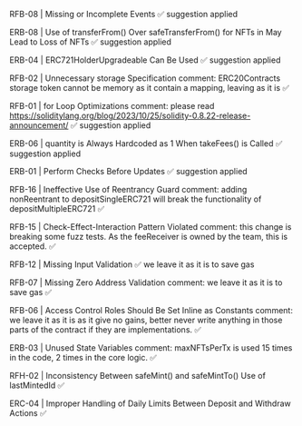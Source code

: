 RFB-08 | Missing or Incomplete Events
✅ suggestion applied

ERB-08 | Use of transferFrom() Over safeTransferFrom() for NFTs in May Lead to Loss of NFTs
✅ suggestion applied

ERB-04 | ERC721HolderUpgradeable Can Be Used
✅ suggestion applied

RFB-02 | Unnecessary storage Specification
comment: ERC20Contracts storage token cannot be memory as it contain a mapping, leaving as it is
✅

RFB-01 | for Loop Optimizations
comment: please read https://soliditylang.org/blog/2023/10/25/solidity-0.8.22-release-announcement/
✅ suggestion applied

ERB-06 | quantity is Always Hardcoded as 1 When takeFees() is Called
✅ suggestion applied

ERB-01 | Perform Checks Before Updates
✅ suggestion applied

RFB-16 | Ineffective Use of Reentrancy Guard
comment: adding nonReentrant to depositSingleERC721 will break the functionality of  depositMultipleERC721
✅

RFB-15 | Check-Effect-Interaction Pattern Violated
comment: this change is breaking some fuzz tests.
As the feeReceiver is owned by the team, this is accepted.
✅

RFB-12 | Missing Input Validation
✅ we leave it as it is to save gas

RFB-07 | Missing Zero Address Validation
comment: we leave it as it is to save gas
✅

RFB-06 | Access Control Roles Should Be Set Inline as Constants
comment: we leave it as it is as it give no gains,
better never write anything in those parts of the contract if they are implementations.
✅

ERB-03 | Unused State Variables
comment: maxNFTsPerTx is used 15 times in the code, 2 times in the core logic.
✅

RFH-02 | Inconsistency Between safeMint() and safeMintTo() Use of lastMintedId
✅

ERC-04 | Improper Handling of Daily Limits Between Deposit and Withdraw Actions
✅